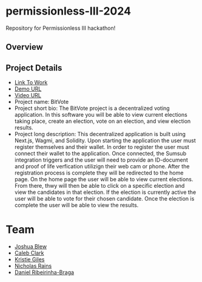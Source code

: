 # permissionless-III-2024

Repository for Permissionless III hackathon!


## Overview

## Project Details

- [Link To Work](https://github.com/Permissionless-III/permissionless-III-2024)
- [Demo URL]()
- [Video URL]()
- Project name: BitVote
- Project short bio: The BitVote project is a decentralized voting application. In this software you will be able to view current elections taking place, create an election, vote on an election, and view election results.
- Project long description: This decentralized application is built using Next.js, Wagmi, and Solidity. Upon starting the application the user must register themselves and their wallet. In order to register the user must connect their wallet to the application. Once connected, the Sumsub integration triggers and the user will need to provide an ID-document and proof of life verfication utilizign their web cam or phone. After the registration process is complete they will be redirected to the home page. On the home page the user will be able to view current elections. From there, thwy will then be able to click on a specific election and view the candidates in that election. If the election is currently active the user will be able to vote for their chosen candidate. Once the election is complete the user will be able to view the results.

# Team

- [Joshua Blew](https://github.com/jblewnormal)
- [Caleb Clark](mailto:calebjclark@gmail.com)
- [Kristie Giles](https://github.com/kristiegiles)
- [Nicholas Rains](mailto:TheNickRains@gmail.com)
- [Daniel Ribeirinha-Braga](https://github.com/DBragz)
